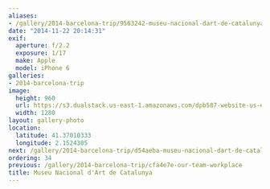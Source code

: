 ```yaml
---
aliases:
- /gallery/2014-barcelona-trip/9563242-museu-nacional-dart-de-catalunya.html
date: "2014-11-22 20:14:31"
exif:
  aperture: f/2.2
  exposure: 1/17
  make: Apple
  model: iPhone 6
galleries:
- 2014-barcelona-trip
image:
  height: 960
  url: https://s3.dualstack.us-east-1.amazonaws.com/dpb587-website-us-east-1/asset/gallery/2014-barcelona-trip/9563242-museu-nacional-dart-de-catalunya~1280.jpg
  width: 1280
layout: gallery-photo
location:
  latitude: 41.37010333
  longitude: 2.1524305
next: /gallery/2014-barcelona-trip/d54aeba-museu-nacional-dart-de-catalunya
ordering: 34
previous: /gallery/2014-barcelona-trip/cfa4e7e-our-team-workplace
title: Museu Nacional d'Art de Catalunya
---
```

